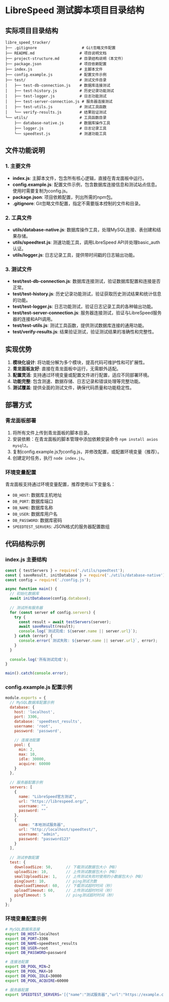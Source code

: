 # LibreSpeed 测试脚本项目目录结构

## 实际项目目录结构

```
libre_speed_tracker/
├── .gitignore                    # Git忽略文件配置
├── README.md                    # 项目说明文档
├── project-structure.md         # 目录结构说明（本文件）
├── package.json                 # 项目依赖配置
├── index.js                     # 主脚本文件
├── config.example.js            # 配置文件示例
├── test/                        # 测试文件目录
│   ├── test-db-connection.js    # 数据库连接测试
│   ├── test-history.js          # 历史记录功能测试
│   ├── test-logger.js           # 日志功能测试
│   ├── test-server-connection.js # 服务器连接测试
│   ├── test-utils.js            # 测试工具函数
│   └── verify-results.js        # 结果验证测试
└── utils/                       # 工具函数目录
    ├── database-native.js       # 数据库操作工具
    ├── logger.js                # 日志记录工具
    └── speedtest.js             # 测速功能工具
```

## 文件功能说明

### 1. 主要文件
- **index.js**: 主脚本文件，包含所有核心逻辑，直接在青龙面板中运行。
- **config.example.js**: 配置文件示例，包含数据库连接信息和测试站点信息。使用时需要复制为config.js。
- **package.json**: 项目依赖配置，列出所需的npm包。
- **.gitignore**: Git忽略文件配置，指定不需要版本控制的文件和目录。

### 2. 工具文件
- **utils/database-native.js**: 数据库操作工具，处理MySQL连接、表创建和结果存储。
- **utils/speedtest.js**: 测速功能工具，调用LibreSpeed API并处理basic_auth认证。
- **utils/logger.js**: 日志记录工具，提供带时间戳的日志输出功能。

### 3. 测试文件
- **test/test-db-connection.js**: 数据库连接测试，验证数据库配置和连接是否正常。
- **test/test-history.js**: 历史记录功能测试，验证获取历史测试结果和统计信息的功能。
- **test/test-logger.js**: 日志功能测试，验证日志记录工具的各种输出功能。
- **test/test-server-connection.js**: 服务器连接测试，验证与LibreSpeed服务器的连接和API调用。
- **test/test-utils.js**: 测试工具函数，提供测试数据库连接的通用功能。
- **test/verify-results.js**: 结果验证测试，验证测试结果的准确性和完整性。

## 实现优势

1. **模块化设计**: 将功能分解为多个模块，提高代码可维护性和可扩展性。
2. **青龙面板友好**: 直接在青龙面板中运行，无需额外适配。
3. **配置灵活**: 支持通过环境变量或配置文件进行配置，适应不同部署环境。
4. **功能完整**: 包含测速、数据存储、日志记录和错误处理等完整功能。
5. **测试覆盖**: 提供全面的测试文件，确保代码质量和功能稳定性。

## 部署方式

### 青龙面板部署
1. 将所有文件上传到青龙面板的脚本目录。
2. 安装依赖：在青龙面板的脚本管理中添加依赖安装命令 `npm install axios mysql2`。
3. 复制config.example.js为config.js，并修改配置，或配置环境变量（推荐）。
4. 创建定时任务，执行 `node index.js`。

### 环境变量配置
青龙面板支持通过环境变量配置，推荐使用以下变量名：
- `DB_HOST`: 数据库主机地址
- `DB_PORT`: 数据库端口
- `DB_NAME`: 数据库名称
- `DB_USER`: 数据库用户名
- `DB_PASSWORD`: 数据库密码
- `SPEEDTEST_SERVERS`: JSON格式的服务器配置数组

## 代码结构示例

### index.js 主要结构
```javascript
const { testServers } = require('./utils/speedtest');
const { saveResult, initDatabase } = require('./utils/database-native');
const config = require('./config.js');

async function main() {
  // 初始化数据库
  await initDatabase(config.database);
  
  // 测试所有服务器
  for (const server of config.servers) {
    try {
      const result = await testServers(server);
      await saveResult(result);
      console.log(`测试完成: ${server.name || server.url}`);
    } catch (error) {
      console.error(`测试失败: ${server.name || server.url}`, error);
    }
  }
  
  console.log('所有测试完成');
}

main().catch(console.error);
```

### config.example.js 配置示例
```javascript
module.exports = {
  // MySQL数据库配置示例
  database: {
    host: 'localhost',
    port: 3306,
    database: 'speedtest_results',
    username: 'root',
    password: 'password',
    
    // 连接池配置
    pool: {
      min: 2,
      max: 10,
      idle: 30000,
      acquire: 60000
    }
  },
  
  // 服务器配置示例
  servers: [
    {
      name: "LibreSpeed官方测试",
      url: "https://librespeed.org/",
      username: "",
      password: ""
    },
    {
      name: "本地测试服务器",
      url: "http://localhost/speedtest/",
      username: "admin",
      password: "password123"
    }
  ],
  
  // 测试参数配置
  test: {
    downloadSize: 50,      // 下载测试数据包大小（MB）
    uploadSize: 10,        // 上传测试数据包大小（MB）
    smallUploadSize: 1,    // 上传测试失败时使用的小数据包大小（MB）
    pingCount: 10,         // ping测试次数
    downloadTimeout: 60,   // 下载测试超时时间（秒）
    uploadTimeout: 60,     // 上传测试超时时间（秒）
    pingTimeout: 5         // ping测试超时时间（秒）
  }
};
```

### 环境变量配置示例
```bash
# MySQL数据库连接
export DB_HOST=localhost
export DB_PORT=3306
export DB_NAME=speedtest_results
export DB_USER=root
export DB_PASSWORD=password

# 连接池配置
export DB_POOL_MIN=2
export DB_POOL_MAX=10
export DB_POOL_IDLE=30000
export DB_POOL_ACQUIRE=60000

# 服务器配置
export SPEEDTEST_SERVERS='[{"name":"测试服务器","url":"https://example.com/","username":"","password":""}]'
```